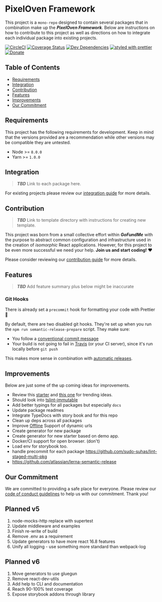 # PixelOven Framework
This project is a `mono-repo` designed to contain several packages that in combination make up the ***PixelOven Framework***. Below are instructions on how to contribute to this project as well as directions on how to integrate each individual package into existing projects. 

[![CircleCI](https://circleci.com/gh/pixeloven/pixeloven/tree/master.svg?style=svg)](https://circleci.com/gh/pixeloven/pixeloven/tree/master)
[![Coverage Status](https://codecov.io/gh/pixeloven/pixeloven/branch/master/graph/badge.svg)](https://codecov.io/gh/pixeloven/pixeloven)
[![Dev Dependencies](https://david-dm.org/pixeloven/pixeloven/dev-status.svg)](https://david-dm.org/pixeloven/pixeloven?type=dev)
[![styled with prettier](https://img.shields.io/badge/styled_with-prettier-ff69b4.svg)](https://github.com/prettier/prettier)
[![Donate](https://img.shields.io/badge/donate-paypal-blue.svg)](https://paypal.me/briangebel)

## Table of Contents

- [Requirements](#requirements)
- [Integration](#integration)
- [Contribution](#contribution)
- [Features](#features)
- [Improvements](#improvements)
- [Our Commitment](#our-commitment)

## Requirements
This project has the following requirements for development. Keep in mind that the versions provided are a recommendation while other versions may be compatible they are untested.
- Node >= `8.0.0` 
- Yarn >= `1.0.0`

## Integration

> ***TBD*** Link to each package here.

For existing projects please review our [integration guide](./integration.md) for more details.

## Contribution

> ***TBD*** Link to template directory with instructions for creating new template.

This project was born from a small collective effort within ***GoFundMe*** with the purpose to abstract common configuration and infrastructure used in the creation of *isomorphic* React applications. However, for this project to be even more successful we need your help. **Join us and start coding!** :heart:

Please consider reviewing our [contribution guide](./contribution.md) for more details.

## Features

> ***TBD*** Add feature summary plus below might be inaccurate

### Git Hooks

There is already set a `precommit` hook for formatting your code with Prettier :nail_care:

By default, there are two disabled git hooks. They're set up when you run the `npm run semantic-release-prepare` script. They make sure:
 - You follow a [conventional commit message](https://github.com/conventional-changelog/conventional-changelog)
 - Your build is not going to fail in [Travis](https://travis-ci.org) (or your CI server), since it's run locally before `git push`

This makes more sense in combination with [automatic releases](#automatic-releases).

## Improvements
Below are just some of the up coming ideas for improvements.
* Review this [starter](https://github.com/bitjson/typescript-starter) and [this one](https://github.com/alexjoverm/typescript-library-starter) for trending ideas.
* Should look into [tslint-immutable](https://www.npmjs.com/package/tslint-immutable)
* Add better typings for all packages but especially `docs`
* Update package readmes
* Integrate TypeDocs with story book and for this repo
* Clean up deps across all packages
* Improve [Offline](https://github.com/NekR/offline-plugin/issues/64) Support of dynamic urls
* Create generator for new package
* Create generator for new starter based on demo app.
* Docker/CI support for open browser. (don't)
* Load env for storybook too.
* handle precommit for each package https://github.com/sudo-suhas/lint-staged-multi-pkg
* https://github.com/atlassian/lerna-semantic-release

## Our Commitment
We are committed to providing a safe place for everyone. Please review our [code of conduct guidelines](./code-of-conduct.md) to help us with our commitment. Thank you!

## Planned v5
1) node-mocks-http replace with supertest
2) Update middleware and examples
3) Finish re-write of build
4) Remove .env as a requirement
5) Update generators to have more react 16.8 features
6) Unify all logging - use something more standard than webpack-log

## Planned v6
1) Move generators to use gluegun
2) Remove react-dev-utils
3) Add help to CLI and documentation
4) Reach 90-100% test coverage
5) Expose storybook addons through library